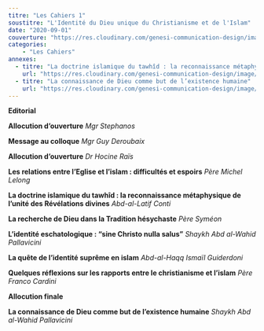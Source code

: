 ```yaml
---
titre: "Les Cahiers 1"
soustitre: "L'Identité du Dieu unique du Christianisme et de l'Islam"
date: "2020-09-01"
couverture: "https://res.cloudinary.com/genesi-communication-design/image/upload/v1606125410/ihei/couvertures/c01_tlacdg.jpg"
categories:
    - "Les Cahiers"
annexes:
  - titre: "La doctrine islamique du tawhîd : la reconnaissance métaphysique de l’unité des Révélations divines"
    url: "https://res.cloudinary.com/genesi-communication-design/image/upload/v1606736137/ihei/PDF/Les%20Cahiers/Les%20Cahiers%201/La-doctrine-islamique_zdf0iw.pdf"
  - titre: "La connaissance de Dieu comme but de l’existence humaine"
    url: "https://res.cloudinary.com/genesi-communication-design/image/upload/v1606736137/ihei/PDF/Les%20Cahiers/Les%20Cahiers%201/La-connaissance-de-Dieu_ok94ov.pdf"
---
```


**Editorial**

**Allocution d’ouverture**
*Mgr Stephanos*

**Message au colloque**
*Mgr Guy Deroubaix*

**Allocution d’ouverture**
*Dr Hocine Raïs*

**Les relations entre l’Eglise et l’islam&nbsp;: difficultés et espoirs**
*Père Michel Lelong*

**La doctrine islamique du tawhîd&nbsp;: la reconnaissance métaphysique de l’unité des Révélations divines**
*Abd-al-Latif Conti*

**La recherche de Dieu dans la Tradition hésychaste**
*Père Syméon*

**L’identité eschatologique&nbsp;: “sine Christo nulla salus”**
*Shaykh Abd al-Wahid Pallavicini*

**La quête de l’identité suprême en islam**
*Abd-al-Haqq Ismaïl Guiderdoni*

**Quelques réflexions sur les rapports entre le christianisme et l’islam**
*Père Franco Cardini*

**Allocution finale**

**La connaissance de Dieu comme but de l’existence humaine**
*Shaykh Abd al-Wahid Pallavicini*
